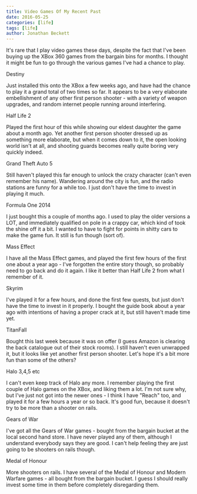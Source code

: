 ```yaml
---
title: Video Games Of My Recent Past
date: 2016-05-25
categories: [life]
tags: [life]
author: Jonathan Beckett
---
```


It's rare that I play video games these days, despite the fact that I've been buying up the XBox 360 games from the bargain bins for months. I thought it might be fun to go through the various games I've had a chance to play.

Destiny

Just installed this onto the XBox a few weeks ago, and have had the chance to play it a grand total of two times so far. It appears to be a very elaborate embellishment of any other first person shooter - with a variety of weapon upgrades, and random internet people running around interfering.

Half Life 2

Played the first hour of this while showing our eldest daughter the game about a month ago. Yet another first person shooter dressed up as something more elaborate, but when it comes down to it, the open looking world isn't at all, and shooting guards becomes really quite boring very quickly indeed.

Grand Theft Auto 5

Still haven't played this far enough to unlock the crazy character (can't even remember his name). Wandering around the city is fun, and the radio stations are funny for a while too. I just don't have the time to invest in playing it much.

Formula One 2014

I just bought this a couple of months ago. I used to play the older versions a LOT, and immediately qualified on pole in a crappy car, which kind of took the shine off it a bit. I wanted to have to fight for points in shitty cars to make the game fun. It still is fun though (sort of).

Mass Effect

I have all the Mass Effect games, and played the first few hours of the first one about a year ago - I've forgotten the entire story though, so probably need to go back and do it again. I like it better than Half Life 2 from what I remember of it.

Skyrim

I've played it for a few hours, and done the first few quests, but just don't have the time to invest in it properly. I bought the guide book about a year ago with intentions of having a proper crack at it, but still haven't made time yet.

TitanFall

Bought this last week because it was on offer (I guess Amazon is clearing the back catalogue out of their stock rooms). I still haven't even unwrapped it, but it looks like yet another first person shooter. Let's hope it's a bit more fun than some of the others?

Halo 3,4,5 etc

I can't even keep track of Halo any more. I remember playing the first couple of Halo games on the XBox, and liking them a lot. I'm not sure why, but I've just not got into the newer ones - I think I have "Reach" too, and played it for a few hours a year or so back. It's good fun, because it doesn't try to be more than a shooter on rails.

Gears of War

I've got all the Gears of War games - bought from the bargain bucket at the local second hand store. I have never played any of them, although I understand everybody says they are good. I can't help feeling they are just going to be shooters on rails though.

Medal of Honour

More shooters on rails. I have several of the Medal of Honour and Modern Warfare games - all bought from the bargain bucket. I guess I should really invest some time in them before completely disregarding them.